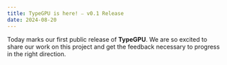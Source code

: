 ```yaml
---
title: TypeGPU is here! ⎯ v0.1 Release
date: 2024-08-20
---
```


Today marks our first public release of **TypeGPU**. We are so excited to share our work on this project and
get the feedback necessary to progress in the right direction.
